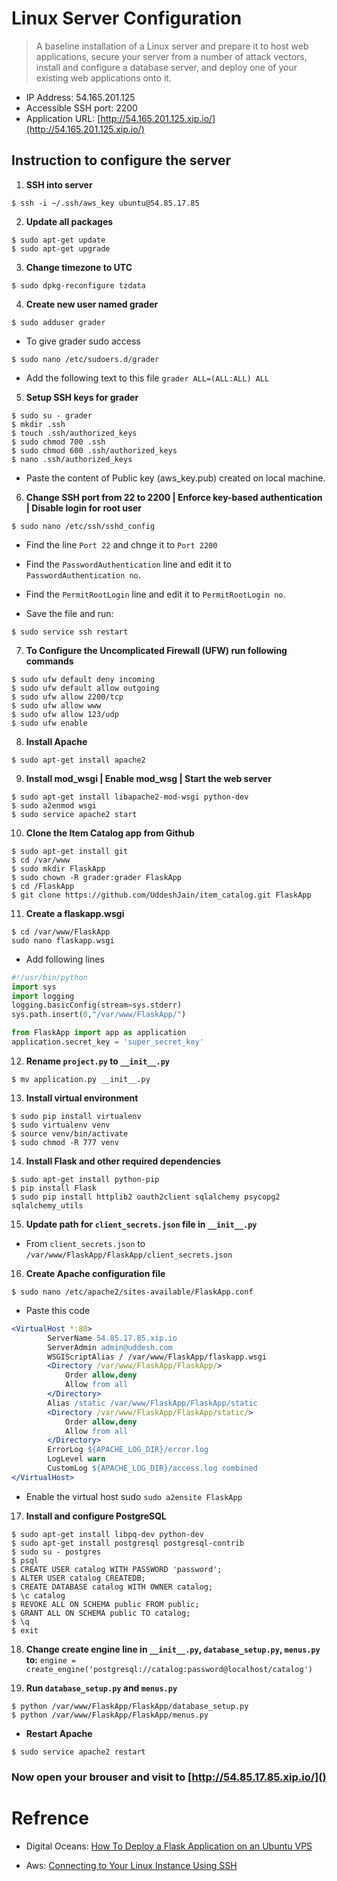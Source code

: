 # Linux Server Configuration

> A baseline installation of a Linux server and prepare it to host web applications, secure your server from a number of attack vectors, install and configure a database server, and deploy one of your existing web applications onto it.

* IP Address: 54.165.201.125
* Accessible SSH port: 2200
* Application URL: [http://54.165.201.125.xip.io/](http://54.165.201.125.xip.io/)

## Instruction to configure the server

1. **SSH into server**

```
$ ssh -i ~/.ssh/aws_key ubuntu@54.85.17.85
```

2. **Update all packages**

```
$ sudo apt-get update
$ sudo apt-get upgrade
```

3. **Change timezone to UTC**

```
$ sudo dpkg-reconfigure tzdata
```

4. **Create new user named grader**

```
$ sudo adduser grader
```

* To give grader sudo access

```
$ sudo nano /etc/sudoers.d/grader
```

* Add the following text to this file `grader ALL=(ALL:ALL) ALL`

5. **Setup SSH keys for grader**

```
$ sudo su - grader
$ mkdir .ssh
$ touch .ssh/authorized_keys
$ sudo chmod 700 .ssh
$ sudo chmod 600 .ssh/authorized_keys
$ nano .ssh/authorized_keys
```

* Paste the content of Public key (aws_key.pub) created on local machine.

6. **Change SSH port from 22 to 2200 | Enforce key-based authentication | Disable login for root user**

```
$ sudo nano /etc/ssh/sshd_config
```

* Find the line `Port 22` and chnge it to `Port 2200`

* Find the `PasswordAuthentication` line and edit it to `PasswordAuthentication no`.

* Find the `PermitRootLogin` line and edit it to `PermitRootLogin no`.

* Save the file and run:

```
$ sudo service ssh restart
```

7. **To Configure the Uncomplicated Firewall (UFW) run following commands**

```
$ sudo ufw default deny incoming
$ sudo ufw default allow outgoing
$ sudo ufw allow 2200/tcp
$ sudo ufw allow www
$ sudo ufw allow 123/udp
$ sudo ufw enable
```

8. **Install Apache**

```
$ sudo apt-get install apache2
```

9. **Install mod_wsgi | Enable mod_wsg | Start the web server**

```
$ sudo apt-get install libapache2-mod-wsgi python-dev
$ sudo a2enmod wsgi
$ sudo service apache2 start
```

10. **Clone the Item Catalog app from Github**

```
$ sudo apt-get install git
$ cd /var/www
$ sudo mkdir FlaskApp
$ sudo chown -R grader:grader FlaskApp
$ cd /FlaskApp
$ git clone https://github.com/UddeshJain/item_catalog.git FlaskApp
```

11. **Create a flaskapp.wsgi**

```
$ cd /var/www/FlaskApp
sudo nano flaskapp.wsgi
```

* Add following lines

```python
#!/usr/bin/python
import sys
import logging
logging.basicConfig(stream=sys.stderr)
sys.path.insert(0,"/var/www/FlaskApp/")

from FlaskApp import app as application
application.secret_key = 'super_secret_key'
```

12. **Rename `project.py` to `__init__.py`**

```
$ mv application.py __init__.py
```

13. **Install virtual environment**

```
$ sudo pip install virtualenv
$ sudo virtualenv venv
$ source venv/bin/activate
$ sudo chmod -R 777 venv
```

14. **Install Flask and other required dependencies**

```
$ sudo apt-get install python-pip
$ pip install Flask
$ sudo pip install httplib2 oauth2client sqlalchemy psycopg2 sqlalchemy_utils
```

15. **Update path for `client_secrets.json` file in `__init__.py`**

* From `client_secrets.json` to `/var/www/FlaskApp/FlaskApp/client_secrets.json`

16. **Create Apache configuration file**

```
$ sudo nano /etc/apache2/sites-available/FlaskApp.conf
```

* Paste this code

```apache
<VirtualHost *:80>
		ServerName 54.85.17.85.xip.io
		ServerAdmin admin@uddesh.com
		WSGIScriptAlias / /var/www/FlaskApp/flaskapp.wsgi
		<Directory /var/www/FlaskApp/FlaskApp/>
			Order allow,deny
			Allow from all
		</Directory>
		Alias /static /var/www/FlaskApp/FlaskApp/static
		<Directory /var/www/FlaskApp/FlaskApp/static/>
			Order allow,deny
			Allow from all
		</Directory>
		ErrorLog ${APACHE_LOG_DIR}/error.log
		LogLevel warn
		CustomLog ${APACHE_LOG_DIR}/access.log combined
</VirtualHost>
```

* Enable the virtual host sudo `sudo a2ensite FlaskApp`

17. **Install and configure PostgreSQL**

```
$ sudo apt-get install libpq-dev python-dev
$ sudo apt-get install postgresql postgresql-contrib
$ sudo su - postgres
$ psql
$ CREATE USER catalog WITH PASSWORD 'password';
$ ALTER USER catalog CREATEDB;
$ CREATE DATABASE catalog WITH OWNER catalog;
$ \c catalog
$ REVOKE ALL ON SCHEMA public FROM public;
$ GRANT ALL ON SCHEMA public TO catalog;
$ \q
$ exit
```

18. **Change create engine line in `__init__.py`, `database_setup.py`, `menus.py` to:** `engine = create_engine('postgresql://catalog:password@localhost/catalog')`

19. **Run `database_setup.py` and `menus.py`**

```
$ python /var/www/FlaskApp/FlaskApp/database_setup.py
$ python /var/www/FlaskApp/FlaskApp/menus.py
```

  * **Restart Apache**

  ```
  $ sudo service apache2 restart
  ```

  ### Now open your brouser and visit to [http://54.85.17.85.xip.io/]()

  # Refrence

  * Digital Oceans: [How To Deploy a Flask Application on an Ubuntu VPS](https://www.digitalocean.com/community/tutorials/how-to-deploy-a-flask-application-on-an-ubuntu-vps)

  * Aws: [Connecting to Your Linux Instance Using SSH](https://docs.aws.amazon.com/AWSEC2/latest/UserGuide/AccessingInstancesLinux.html)